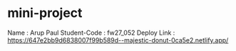 # mini-project

Name : Arup Paul
Student-Code : fw27_052
Deploy Link : https://647e2bb9d6838007f99b589d--majestic-donut-0ca5e2.netlify.app/


